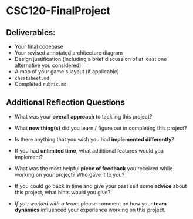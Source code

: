 # CSC120-FinalProject

## Deliverables:
 - Your final codebase
 - Your revised annotated architecture diagram
 - Design justification (including a brief discussion of at least one alternative you considered)
 - A map of your game's layout (if applicable)
 - `cheatsheet.md`
 - Completed `rubric.md`
  
## Additional Reflection Questions
 - What was your **overall approach** to tackling this project?
 
   
 - What **new thing(s)** did you learn / figure out in completing this project?


 - Is there anything that you wish you had **implemented differently**?


 - If you had **unlimited time**, what additional features would you implement?


 - What was the most helpful **piece of feedback** you received while working on your project? Who gave it to you?


 - If you could go back in time and give your past self some **advice** about this project, what hints would you give?


 - _If you worked with a team:_ please comment on how your **team dynamics** influenced your experience working on this project.
